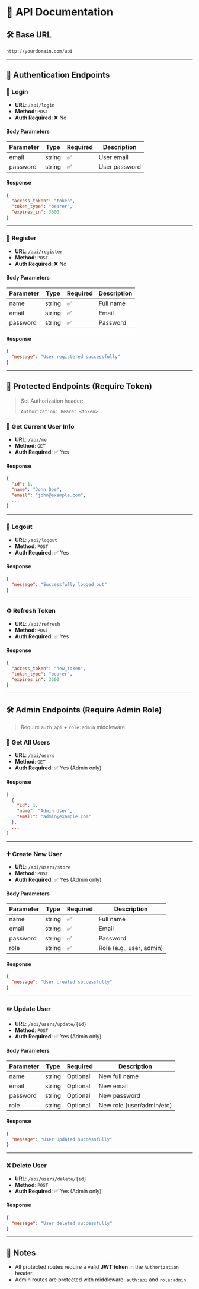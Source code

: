 # 📘 API Documentation

## 🛠️ Base URL

```
http://yourdomain.com/api
```

---

## 📌 Authentication Endpoints

### 🔐 Login

- **URL**: `/api/login`  
- **Method**: `POST`  
- **Auth Required**: ❌ No  

#### Body Parameters

| Parameter | Type   | Required | Description       |
|-----------|--------|----------|-------------------|
| email     | string | ✅       | User email        |
| password  | string | ✅       | User password     |

#### Response

```json
{
  "access_token": "token",
  "token_type": "bearer",
  "expires_in": 3600
}
```

---

### 📝 Register

- **URL**: `/api/register`  
- **Method**: `POST`  
- **Auth Required**: ❌ No  

#### Body Parameters

| Parameter | Type   | Required | Description   |
|-----------|--------|----------|---------------|
| name      | string | ✅       | Full name     |
| email     | string | ✅       | Email         |
| password  | string | ✅       | Password      |

#### Response

```json
{
  "message": "User registered successfully"
}
```

---

## 🔐 Protected Endpoints (Require Token)

> Set Authorization header:
>
> ```
> Authorization: Bearer <token>
> ```

### 👤 Get Current User Info

- **URL**: `/api/me`  
- **Method**: `GET`  
- **Auth Required**: ✅ Yes  

#### Response

```json
{
  "id": 1,
  "name": "John Doe",
  "email": "john@example.com",
  ...
}
```

---

### 🚪 Logout

- **URL**: `/api/logout`  
- **Method**: `POST`  
- **Auth Required**: ✅ Yes  

#### Response

```json
{
  "message": "Successfully logged out"
}
```

---

### ♻️ Refresh Token

- **URL**: `/api/refresh`  
- **Method**: `POST`  
- **Auth Required**: ✅ Yes  

#### Response

```json
{
  "access_token": "new_token",
  "token_type": "bearer",
  "expires_in": 3600
}
```

---

## 🛠️ Admin Endpoints (Require Admin Role)

> Require `auth:api` + `role:admin` middleware.

### 👥 Get All Users

- **URL**: `/api/users`  
- **Method**: `GET`  
- **Auth Required**: ✅ Yes (Admin only)  

#### Response

```json
[
  {
    "id": 1,
    "name": "Admin User",
    "email": "admin@example.com"
  },
  ...
]
```

---

### ➕ Create New User

- **URL**: `/api/users/store`  
- **Method**: `POST`  
- **Auth Required**: ✅ Yes (Admin only)  

#### Body Parameters

| Parameter | Type   | Required | Description                  |
|-----------|--------|----------|------------------------------|
| name      | string | ✅       | Full name                    |
| email     | string | ✅       | Email                        |
| password  | string | ✅       | Password                     |
| role      | string | ✅       | Role (e.g., user, admin)     |

#### Response

```json
{
  "message": "User created successfully"
}
```

---

### ✏️ Update User

- **URL**: `/api/users/update/{id}`  
- **Method**: `POST`  
- **Auth Required**: ✅ Yes (Admin only)  

#### Body Parameters

| Parameter | Type   | Required | Description               |
|-----------|--------|----------|---------------------------|
| name      | string | Optional | New full name             |
| email     | string | Optional | New email                 |
| password  | string | Optional | New password              |
| role      | string | Optional | New role (user/admin/etc) |

#### Response

```json
{
  "message": "User updated successfully"
}
```

---

### ❌ Delete User

- **URL**: `/api/users/delete/{id}`  
- **Method**: `POST`  
- **Auth Required**: ✅ Yes (Admin only)  

#### Response

```json
{
  "message": "User deleted successfully"
}
```

---

## 📢 Notes

- All protected routes require a valid **JWT token** in the `Authorization` header.
- Admin routes are protected with middleware: `auth:api` and `role:admin`.